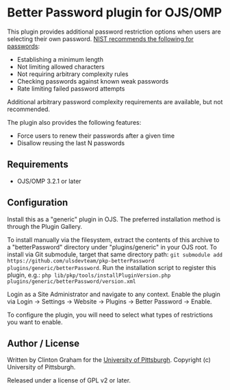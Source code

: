 # Better Password plugin for OJS/OMP

This plugin provides additional password restriction options when users are selecting their own password.  [NIST recommends the following for passwords](https://pages.nist.gov/800-63-3/sp800-63b.html#appA):
* Establishing a minimum length
* Not limiting allowed characters
* Not requiring arbitrary complexity rules
* Checking passwords against known weak passwords
* Rate limiting failed password attempts

Additional arbitrary password complexity requirements are available, but not recommended.

The plugin also provides the following features:
* Force users to renew their passwords after a given time
* Disallow reusing the last N passwords

## Requirements

* OJS/OMP 3.2.1 or later

## Configuration

Install this as a "generic" plugin in OJS.  The preferred installation method is through the Plugin Gallery.

To install manually via the filesystem, extract the contents of this archive to a "betterPassword" directory under "plugins/generic" in your OJS root.  To install via Git submodule, target that same directory path: `git submodule add https://github.com/ulsdevteam/pkp-betterPassword plugins/generic/betterPassword`.  Run the installation script to register this plugin, e.g.: `php lib/pkp/tools/installPluginVersion.php plugins/generic/betterPassword/version.xml`

Login as a Site Administrator and navigate to any context.  Enable the plugin via Login -> Settings -> Website -> Plugins -> Better Password -> Enable.

To configure the plugin, you will need to select what types of restrictions you want to enable.

## Author / License

Written by Clinton Graham for the [University of Pittsburgh](http://www.pitt.edu).  Copyright (c) University of Pittsburgh.

Released under a license of GPL v2 or later.
